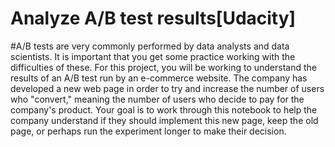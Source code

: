 # Analyze A/B test results[Udacity]
#A/B tests are very commonly performed by data analysts and data scientists. It is important that you get some practice working with the difficulties of these.
For this project, you will be working to understand the results of an A/B test run by an e-commerce website. The company has developed a new web page in order to try and increase the number of users who "convert," meaning the number of users who decide to pay for the company's product. Your goal is to work through this notebook to help the company understand if they should implement this new page, keep the old page, or perhaps run the experiment longer to make their decision.

